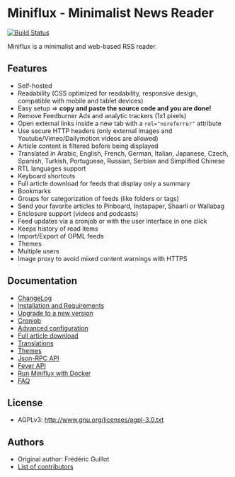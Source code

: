 Miniflux - Minimalist News Reader
=================================

[![Build Status](https://travis-ci.org/miniflux/miniflux-legacy.svg?branch=master)](https://travis-ci.org/miniflux/miniflux-legacy)

Miniflux is a minimalist and web-based RSS reader.

Features
--------

- Self-hosted
- Readability (CSS optimized for readability, responsive design, compatible with mobile and tablet devices)
- Easy setup => **copy and paste the source code and you are done!**
- Remove Feedburner Ads and analytic trackers (1x1 pixels)
- Open external links inside a new tab with a `rel="noreferrer"` attribute
- Use secure HTTP headers (only external images and Youtube/Vimeo/Dailymotion videos are allowed)
- Article content is filtered before being displayed
- Translated in Arabic, English, French, German, Italian, Japanese, Czech, Spanish, Turkish, Portuguese, Russian, Serbian and Simplified Chinese
- RTL languages support
- Keyboard shortcuts
- Full article download for feeds that display only a summary
- Bookmarks
- Groups for categorization of feeds (like folders or tags)
- Send your favorite articles to Pinboard, Instapaper, Shaarli or Wallabag
- Enclosure support (videos and podcasts)
- Feed updates via a cronjob or with the user interface in one click
- Keeps history of read items
- Import/Export of OPML feeds
- Themes
- Multiple users
- Image proxy to avoid mixed content warnings with HTTPS

Documentation
-------------

- [ChangeLog](https://github.com/miniflux/miniflux-legacy/blob/master/ChangeLog)
- [Installation and Requirements](https://github.com/miniflux/miniflux-legacy/blob/master/docs/installation.markdown)
- [Upgrade to a new version](https://github.com/miniflux/miniflux-legacy/blob/master/docs/upgrade.markdown)
- [Cronjob](https://github.com/miniflux/miniflux-legacy/blob/master/docs/cronjob.markdown)
- [Advanced configuration](https://github.com/miniflux/miniflux-legacy/blob/master/docs/config.markdown)
- [Full article download](https://github.com/miniflux/miniflux-legacy/blob/master/docs/full-article-download.markdown)
- [Translations](https://github.com/miniflux/miniflux-legacy/blob/master/docs/translations.markdown)
- [Themes](https://github.com/miniflux/miniflux-legacy/blob/master/docs/themes.markdown)
- [Json-RPC API](https://github.com/miniflux/miniflux-legacy/blob/master/docs/json-rpc-api.markdown)
- [Fever API](https://github.com/miniflux/miniflux-legacy/blob/master/docs/fever.markdown)
- [Run Miniflux with Docker](https://github.com/miniflux/miniflux-legacy/blob/master/docs/docker.markdown)
- [FAQ](https://github.com/miniflux/miniflux-legacy/blob/master/docs/faq.markdown)

License
-------

- AGPLv3: <http://www.gnu.org/licenses/agpl-3.0.txt>

Authors
-------

- Original author: Frédéric Guillot
- [List of contributors](https://github.com/miniflux/miniflux/graphs/contributors)

